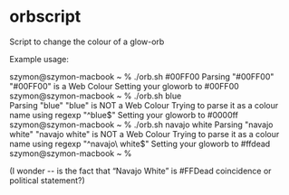 # orbscript
Script to change the colour of a glow-orb


Example usage:

szymon@szymon-macbook ~ % ./orb.sh #00FF00
Parsing "#00FF00"
"#00FF00" is a Web Colour
Setting your gloworb to #00FF00
szymon@szymon-macbook ~ % ./orb.sh blue   
Parsing "blue"
"blue" is NOT a Web Colour
Trying to parse it as a colour name using regexp "^blue$"
Setting your gloworb to #0000ff
szymon@szymon-macbook ~ % ./orb.sh navajo white
Parsing "navajo white"
"navajo white" is NOT a Web Colour
Trying to parse it as a colour name using regexp "^navajo\ white$"
Setting your gloworb to #ffdead
szymon@szymon-macbook ~ % 

(I wonder -- is the fact that “Navajo White” is #FFDead coincidence or political statement?)
